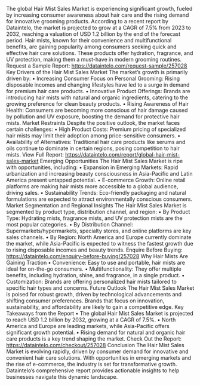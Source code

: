 The global Hair Mist Sales Market is experiencing significant growth, fueled by increasing consumer awareness about hair care and the rising demand for innovative grooming products. According to a recent report by Dataintelo, the market is projected to grow at a CAGR of 7.5% from 2023 to 2032, reaching a valuation of USD 1.2 billion by the end of the forecast period.
Hair mists, known for their convenience and multifunctional benefits, are gaining popularity among consumers seeking quick and effective hair care solutions. These products offer hydration, fragrance, and UV protection, making them a must-have in modern grooming routines.
Request a Sample Report: https://dataintelo.com/request-sample/257028
Key Drivers of the Hair Mist Sales Market
The market’s growth is primarily driven by:
•	Increasing Consumer Focus on Personal Grooming: Rising disposable incomes and changing lifestyles have led to a surge in demand for premium hair care products.
•	Innovative Product Offerings: Brands are introducing hair mists with natural and organic ingredients, catering to the growing preference for clean beauty products.
•	Rising Awareness of Hair Health: Consumers are becoming more conscious of hair damage caused by pollution and UV exposure, boosting the demand for protective hair mists.
Market Restraints
Despite the positive outlook, the market faces certain challenges:
•	High Product Costs: Premium pricing of specialized hair mists may limit their adoption among price-sensitive consumers.
•	Availability of Alternatives: Traditional hair care products like serums and oils continue to dominate in certain regions, posing competition to hair mists.
View Full Report: https://dataintelo.com/report/global-hair-mist-sales-market
Emerging Opportunities
The Hair Mist Sales Market is ripe with opportunities, including:
•	Expansion in Emerging Markets: Rapid urbanization and increasing beauty consciousness in Asia-Pacific and Latin America present untapped potential.
•	E-commerce Growth: Online retail platforms are making hair mists more accessible to a global audience, driving sales.
•	Sustainability Trends: Eco-friendly packaging and natural formulations are expected to attract environmentally conscious consumers.
Market Segmentation and Regional Insights
The Hair Mist Sales Market is segmented by product type, distribution channel, and region:
•	By Product Type: Hydrating mists, fragrance mists, and UV protection mists are the most popular categories.
•	By Distribution Channel: Supermarkets/hypermarkets, specialty stores, and online platforms are key sales channels.
•	By Region: North America and Europe currently dominate the market, while Asia-Pacific is expected to witness the fastest growth due to rising disposable incomes and beauty trends.
Enquire Before Buying: https://dataintelo.com/enquiry-before-buying/257028
Why Hair Mists Are Gaining Traction
•	Convenience: Easy to use and portable, hair mists are ideal for on-the-go consumers.
•	Multifunctionality: They offer multiple benefits, including hydration, shine, and fragrance, in a single product.
•	Customization: Brands are offering personalized hair mists tailored to specific hair types and concerns.
Future Outlook
The Hair Mist Sales Market is poised for robust growth, driven by technological advancements and shifting consumer preferences. Brands that focus on innovation, sustainability, and affordability are likely to gain a competitive edge.
Key Takeaways from the Report
•	The global Hair Mist Sales Market is projected to reach USD 1.2 billion by 2032, growing at a CAGR of 7.5%.
•	North America and Europe are leading markets, while Asia-Pacific offers significant growth potential.
•	Rising demand for natural and organic hair care products is a key trend shaping the market.
Check Out the Report: https://dataintelo.com/checkout/257028
Conclusion
The Hair Mist Sales Market is evolving rapidly, driven by consumer demand for innovative and convenient hair care solutions. With opportunities in emerging markets and the rise of e-commerce, the industry is set for transformative growth. Dataintelo’s comprehensive report provides actionable insights to help businesses navigate this dynamic landscape.

